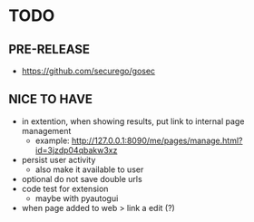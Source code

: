 # TODO

## PRE-RELEASE
- https://github.com/securego/gosec

## NICE TO HAVE
- in extention, when showing results, put link to internal page management
    - example: http://127.0.0.1:8090/me/pages/manage.html?id=3jzdp04qbakw3xz
- persist user activity
    - also make it available to user
- optional do not save double urls
- code test for extension
    - maybe with pyautogui
- when page added to web > link a edit (?) 


